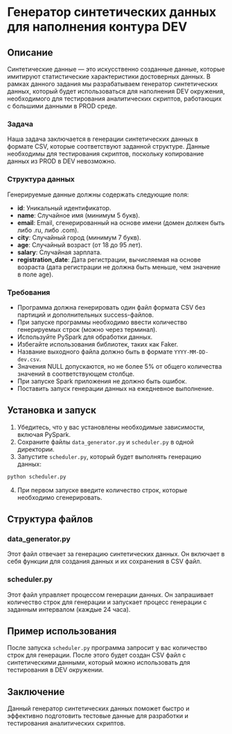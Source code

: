 # Генератор синтетических данных для наполнения контура DEV

## Описание

Синтетические данные — это искусственно созданные данные, которые имитируют статистические характеристики достоверных данных. В рамках данного задания мы разрабатываем генератор синтетических данных, который будет использоваться для наполнения DEV окружения, необходимого для тестирования аналитических скриптов, работающих с большими данными в PROD среде.

### Задача

Наша задача заключается в генерации синтетических данных в формате CSV, которые соответствуют заданной структуре. Данные необходимы для тестирования скриптов, поскольку копирование данных из PROD в DEV невозможно. 

### Структура данных

Генерируемые данные должны содержать следующие поля:

- **id**: Уникальный идентификатор.
- **name**: Случайное имя (минимум 5 букв).
- **email**: Email, сгенерированный на основе имени (домен должен быть либо .ru, либо .com).
- **city**: Случайный город (минимум 7 букв).
- **age**: Случайный возраст (от 18 до 95 лет).
- **salary**: Случайная зарплата.
- **registration_date**: Дата регистрации, вычисляемая на основе возраста (дата регистрации не должна быть меньше, чем значение в поле age).

### Требования

- Программа должна генерировать один файл формата CSV без партиций и дополнительных success-файлов.
- При запуске программы необходимо ввести количество генерируемых строк (можно через терминал).
- Используйте PySpark для обработки данных.
- Избегайте использования библиотек, таких как Faker.
- Название выходного файла должно быть в формате `YYYY-MM-DD-dev.csv`.
- Значения NULL допускаются, но не более 5% от общего количества значений в соответствующем столбце.
- При запуске Spark приложения не должно быть ошибок.
- Поставить запуск генерации данных на ежедневное выполнение.

## Установка и запуск

1. Убедитесь, что у вас установлены необходимые зависимости, включая PySpark.
2. Сохраните файлы `data_generator.py` и `scheduler.py` в одной директории.
3. Запустите `scheduler.py`, который будет выполнять генерацию данных:

```bash
python scheduler.py
```

4. При первом запуске введите количество строк, которые необходимо сгенерировать.

## Структура файлов

### data_generator.py

Этот файл отвечает за генерацию синтетических данных. Он включает в себя функции для создания данных и их сохранения в CSV файл.

### scheduler.py

Этот файл управляет процессом генерации данных. Он запрашивает количество строк для генерации и запускает процесс генерации с заданным интервалом (каждые 24 часа).

## Пример использования

После запуска `scheduler.py` программа запросит у вас количество строк для генерации. После этого будет создан CSV файл с синтетическими данными, который можно использовать для тестирования в DEV окружении.

## Заключение

Данный генератор синтетических данных поможет быстро и эффективно подготовить тестовые данные для разработки и тестирования аналитических скриптов.
